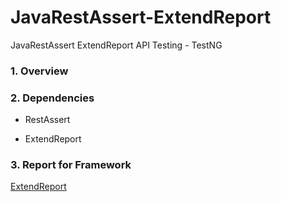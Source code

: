 # JavaRestAssert-ExtendReport
JavaRestAssert ExtendReport API Testing - TestNG
### 1. Overview

### 2. Dependencies

- RestAssert

- ExtendReport

### 3. Report for Framework

[ExtendReport](http://extentreports.com/)

